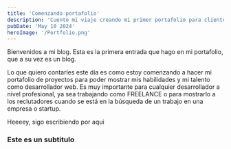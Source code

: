 ```yaml
---
title: 'Comenzando portafolio'
description: 'Cuento mi viaje creando mi primer portafolio para clientes'
pubDate: 'May 10 2024'
heroImage: '/Portfolio.png'
---
```


Bienvenidos a mi blog. Esta es la primera entrada que hago en mi portafolio, que a su vez es un blog.  

Lo que quiero contarles este dia es como estoy comenzando a hacer mi portafolio de proyectos para poder mostrar mis habilidades y mi talento como desarrollador web. Es muy importante para cualquier desarrollador a nivel profesional, ya sea trabajando como FREELANCE o para mostrarlo a los reclutadores cuando se está en la búsqueda de un trabajo en una empresa o startup.  

Heeeey, sigo escribiendo por aqui

### Este es un subtitulo